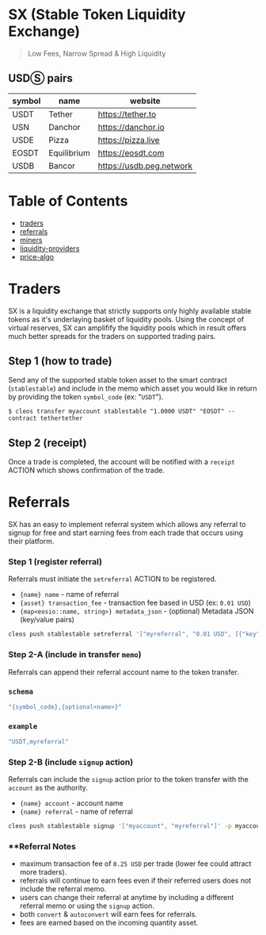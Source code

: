 # SX (Stable Token Liquidity Exchange)

> Low Fees, Narrow Spread & High Liquidity

## USDⓈ pairs

| symbol  | name          | website                  |
|---------|---------------|--------------------------|
| USDT    | Tether        | https://tether.to        |
| USN     | Danchor       | https://danchor.io       |
| USDE    | Pizza         | https://pizza.live       |
| EOSDT   | Equilibrium   | https://eosdt.com        |
| USDB    | Bancor        | https://usdb.peg.network |

# Table of Contents

- [traders](#traders)
- [referrals](#referrals)
- [miners](#miners)
- [liquidity-providers](#liquidity-providers)
- [price-algo](#price-algo)

# Traders

SX is a liquidity exchange that strictly supports only highly available stable tokens as it's underlaying basket of liquidity pools. Using the concept of virtual reserves, SX can amplifify the liquidity pools which in result offers much better spreads for the traders on supported trading pairs.

## Step 1 (how to trade)

Send any of the supported stable token asset to the smart contract (`stablestable`) and include in the memo which asset you would like in return by providing the token `symbol_code` (ex: "`USDT`").

```
$ cleos transfer myaccount stablestable "1.0000 USDT" "EOSDT" --contract tethertether
```

## Step 2 (receipt)

Once a trade is completed, the account will be notified with a `receipt` ACTION which shows confirmation of the trade.

# Referrals

SX has an easy to implement referral system which allows any referral to signup for free and start earning fees from each trade that occurs using their platform.

### Step 1 (register referral)

Referrals must initiate the `setreferral` ACTION to be registered.

- `{name} name` - name of referral
- `{asset} transaction_fee` - transaction fee based in USD (ex: `0.01 USD`)
- `{map<eosio::name, string>} metadata_json` -  (optional) Metadata JSON (key/value pairs)

```bash
cleos push stablestable setreferral '["myreferral", "0.01 USD", [{"key":"website", "value": "https://myreferral.com"}]]' -p myreferral
```

### Step 2-A (include in transfer `memo`)

Referrals can append their referral account name to the token transfer.

### `schema`

```bash
"{symbol_code},{optional<name>}"
```

### `example`

```bash
"USDT,myreferral"
```

### Step 2-B (include `signup` action)

Referrals can include the `signup` action prior to the token transfer with the `account` as the authority.

- `{name} account` - account name
- `{name} referral` - name of referral

```bash
cleos push stablestable signup '["myaccount", "myreferral"]' -p myaccount
```

### **Referral Notes

- maximum transaction fee of `0.25 USD` per trade (lower fee could attract more traders).
- referrals will continue to earn fees even if their referred users does not include the referral memo.
- users can change their referral at anytime by including a different referral memo or using the `signup` action.
- both `convert` & `autoconvert` will earn fees for referrals.
- fees are earned based on the incoming quantity asset.
